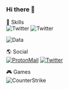 ### Hi there 👋

🚀 Skills </br>
![Twitter](https://img.shields.io/badge/Dart-0175C2?style=for-the-badge&logo=dart&logoColor=white)
![Twitter](https://img.shields.io/badge/Flutter-02569B?style=for-the-badge&logo=flutter&logoColor=white)

![Data](https://github-readme-stats.vercel.app/api?username=Eder-BL&theme=dracula)

🌎 Social </br>
[![ProtonMail](https://img.shields.io/badge/ProtonMail-8B89CC?style=for-the-badge&logo=protonmail&logoColor=white)](mailto:ederbl@proton.me)
[![Twitter](https://img.shields.io/badge/Twitter-1DA1F2?style=for-the-badge&logo=twitter&logoColor=white)](https://www.twitter.com/sr_eder_bl/)

🎮 Games </br>
![CounterStrike](https://img.shields.io/badge/Counter_Strike-000000?style=for-the-badge&logo=counter-strike&logoColor=white)
 </br>
